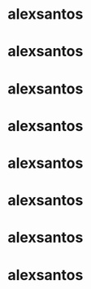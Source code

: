 # alexsantos
# alexsantos
# alexsantos
# alexsantos
# alexsantos
# alexsantos
# alexsantos
# alexsantos
